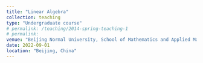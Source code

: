 ```yaml
---
title: "Linear Algebra"
collection: teaching
type: "Undergraduate course"
# permalink: /teaching/2014-spring-teaching-1
# permalink: 
venue: "Beijing Normal University, School of Mathematics and Applied Mathematics"
date: 2022-09-01
location: "Beijing, China"
---
```


